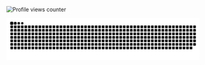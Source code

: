 <!--## Hi there 👋-->


![Profile views counter](https://komarev.com/ghpvc/?username=Codermsk&&style=flat-square)  

<p align="center">

  <img src="Images/Dynamic/snake.svg" style="background:#161b22;">
  
</p>


<!--
**Codermsk/Codermsk** is a ✨ _special_ ✨ repository because its `README.md` (this file) appears on your GitHub profile.

Here are some ideas to get you started:

- 🔭 I’m currently working on ...
- 🌱 I’m currently learning ...
- 👯 I’m looking to collaborate on ...
- 🤔 I’m looking for help with ...
- 💬 Ask me about ...
- 📫 How to reach me: ...
- 😄 Pronouns: ...
- ⚡ Fun fact: ...
-->
